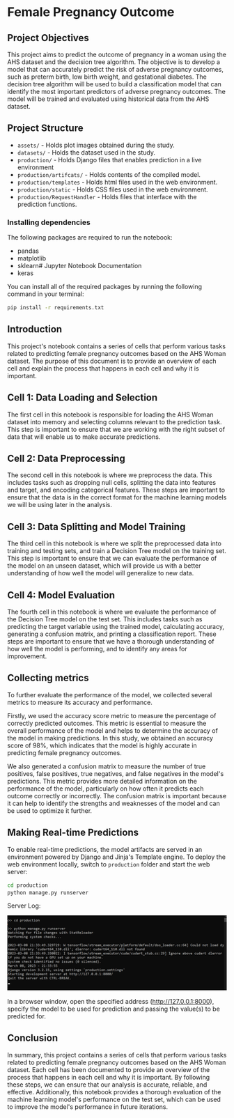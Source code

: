 # Female Pregnancy Outcome

## Project Objectives

This project aims to predict the outcome of pregnancy in a woman using the AHS dataset and the decision tree algorithm. The objective is to develop a model that can accurately predict the risk of adverse pregnancy outcomes, such as preterm birth, low birth weight, and gestational diabetes. The decision tree algorithm will be used to build a classification model that can identify the most important predictors of adverse pregnancy outcomes. The model will be trained and evaluated using historical data from the AHS dataset.

## Project Structure
- `assets/` - Holds plot images obtained during the study.
- `datasets/` - Holds the dataset used in the study.
- `production/` - Holds Django files that enables prediction in a live environment
- `production/artifcats/` - Holds contents of the compiled model.
- `production/templates` - Holds html files used in the web environment.
- `production/static` - Holds CSS files used in the web environment.
- `production/RequestHandler` - Holds files that interface with the prediction functions.

### Installing dependencies
The following packages are required to run the notebook:

- pandas
- matplotlib
- sklearn# Jupyter Notebook Documentation
- keras

You can install all of the required packages by running the following command in your terminal:

```sh
pip install -r requirements.txt
```

## Introduction
This project's notebook contains a series of cells that perform various tasks related to predicting female pregnancy outcomes based on the AHS Woman dataset. The purpose of this document is to provide an overview of each cell and explain the process that happens in each cell and why it is important.

## Cell 1: Data Loading and Selection
The first cell in this notebook is responsible for loading the AHS Woman dataset into memory and selecting columns relevant to the prediction task. This step is important to ensure that we are working with the right subset of data that will enable us to make accurate predictions.

## Cell 2: Data Preprocessing
The second cell in this notebook is where we preprocess the data. This includes tasks such as dropping null cells, splitting the data into features and target, and encoding categorical features. These steps are important to ensure that the data is in the correct format for the machine learning models we will be using later in the analysis.

## Cell 3: Data Splitting and Model Training
The third cell in this notebook is where we split the preprocessed data into training and testing sets, and train a Decision Tree model on the training set. This step is important to ensure that we can evaluate the performance of the model on an unseen dataset, which will provide us with a better understanding of how well the model will generalize to new data.

## Cell 4: Model Evaluation
The fourth cell in this notebook is where we evaluate the performance of the Decision Tree model on the test set. This includes tasks such as predicting the target variable using the trained model, calculating accuracy, generating a confusion matrix, and printing a classification report. These steps are important to ensure that we have a thorough understanding of how well the model is performing, and to identify any areas for improvement.

## Collecting metrics
To further evaluate the performance of the model, we collected several metrics to measure its accuracy and performance.

Firstly, we used the accuracy score metric to measure the percentage of correctly predicted outcomes. This metric is essential to measure the overall performance of the model and helps to determine the accuracy of the model in making predictions. In this study, we obtained an accuracy score of 98%, which indicates that the model is highly accurate in predicting female pregnancy outcomes.

We also generated a confusion matrix to measure the number of true positives, false positives, true negatives, and false negatives in the model's predictions. This metric provides more detailed information on the performance of the model, particularly on how often it predicts each outcome correctly or incorrectly. The confusion matrix is important because it can help to identify the strengths and weaknesses of the model and can be used to optimize it further.

## Making Real-time Predictions
To enable real-time predictions, the model artifacts are served in an environment powered by Django and Jinja's Template engine. To deploy the web environment locally, switch to `production` folder and start the web server:

```sh
cd production
python manage.py runserver
```
Server Log:

![Server log](assets/server-log.png)

In a browser window, open the specified address (http://127.0.0.1:8000), specify the model to be used for prediction and passing the value(s) to be predicted for.

## Conclusion
In summary, this project contains a series of cells that perform various tasks related to predicting female pregnancy outcomes based on the AHS Woman dataset. Each cell has been documented to provide an overview of the process that happens in each cell and why it is important. By following these steps, we can ensure that our analysis is accurate, reliable, and effective. Additionally, this notebook provides a thorough evaluation of the machine learning model's performance on the test set, which can be used to improve the model's performance in future iterations.
